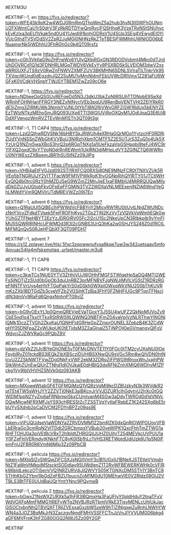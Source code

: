 #EXTM3U

#EXTINF:-1, en
https://fvs.io/redirector?token=WFE4Sk9pK2w4WDJ0RmRmQThoWmZ5a2hub3hvN3lISWFhOUNmU2FXWmtCaU1rS0drV3FzRkRDTDYwQmRvcjFQSHhqK3VzeTRxNStSNUhvckEyKzlxa3pEU1Vkak5nd0U4YlJwdi91bnhjODRsV1U4SUp3SEg4VEwydEI0YjVUcGthdTVSVDdSV2ZpR2JuMGl0NHNzRkZTeTBESjFWMlhhUWNlOD06bENuamsrNk5jWDhhU3FhRGhGc0k4QT09rsfz





#EXTINF:-1, serie
https://fvs.io/redirector?token=cGh3VktIaG9pZHFneWx6YUlvQXlpRGxGN3RDODVobmt4Mko0dTJrdUhDOVRCd1Q1d3FDNHRLMGpTWDV6VkEyYy9PSXBDSk5LVElOM3dwV2xsaWR0UXFJTS9zV0RwZnFNWVZXMFZUV3BKMHN6SDNLSVlraTlLTnkrVk9STXVqcjlKUnd0dEgzdnJQZ25uMU1vMmNldmFEbUVWcDRIVmx1Z281aFU6WGFxK0VCdkVHSnpYTWJSYTBEM1ZwZz09cO6e


#EXTINF:-1, 
https://fvs.io/redirector?token=NDIweGpQSGUvREFqeDd5N3J3dkU3bkZoNllRSUhTTDNobE9SeXdWRnhFOHNHanFFRGY3NEZxNlNyclVEb3pqUU9RenBpVENTVHI2ZElYRkR0dE5jZmg3ZlRMUWk3NmlsYVJNL0tYbTlBN2RiVWxGRFZjSW1RdUx5bENYZEEzTWIzNTkzMEhoSmJRQ093UXp6TTI3WGlUVjRoOXQyM1JOdUpaQ3E6UjBDdXFVengzWmRVZTEvWnM1STh3QT09t3gi

#EXTINF:-1, T1 CAP4
https://fvs.io/redirector?token=Lzd2QjhwRDVSNk16bHBYSkJRWUh4eXRHaGQrMGo1YytzcHF0RDRjZUdYVnNSSnZWbGhKVVBuU3NIRzhXbm1CMTF5Z2E5UTJrS3ZuQ1o4Uk5XYzUrQ1lNZm5waXBoS3hrQ2p6RGpTNXg1a1lUeFkzaVpGSHpqbi9teFJ4WC9rYlFXQ2gxdC9xYTVoN0drRnREWmh1UklRN3diMHpLdVY3ZGlNZTQ6WWRnU0NYWEszZXBpemJBR1hSUStNZz09JIPg


#EXTINF:-1, advent 5
https://fvs.io/redirector?token=VHB4aEtFV0Jzd092STl1RXFCQ0RXSi80NE9MNzFCR0tTNXVZUk5RVEg5bTNGRUlJY2VITTFacW9FM1VPWkRoK1hvOGNpRjhQYlRTY01JTCtIWHEyQlQ4b0trc0RzY0hMZDJSeG9WZmZ2MnJjeE1xaFBMblU4MjRRQUQwMlIvdDk0ZUJyUGtobFkvOFpEeFFGMjN3TVZ2WDllaVNLMEExenlNZlA6WndYeGhLMWdYVm9QMVlrUTdMREVWZz09I7En

#EXTINF:-1, advent 6
https://fvs.io/redirector?token=Q1RaUUI5QlBEclhPWWdVcFBBYnY2MlcvRW1RU0tiUytLNjdZWUNDczNnYVcyZFdkdTVsek5FejFROFhjKys2TGs2TjN2KzVyTzVQVkVpWmhEQk0wYUhGZTFNeHBYT2EzYzJDRGlRV05Fc2l2cU1Sc2NkeUpCN3RIbkpIb1lvYmFIMU55QWRlRlNHcUFWMDd3R3l2cGNBS3UrQ3hKa2w0SHJYS246Z0d1RCtLMjFMQnQvS0RJeHFQbXF3QT09PDH7


#EXTINF:-1, advent 7
https://s12.zplayer.live/hls/,5fxc3zqowwnufvsa6kqe7uw3w342uetsaav5mfo4pvuac54lg4mfsksmotaq,.urlset/master.m3u8


#EXTINF:-1, T1 CAP8



#EXTINF:-1, T1 CAP9
https://fvs.io/redirector?token=c3kwTCs1NUE0YTV3ZHhiVUJWOHhFMGFSTWlqeHpSaDQ4MTI2WEFsSjNOTjZzSUd0bGpOb3duUnRBZ3prMFNBVFJqNWJiMVlLVG5tZ1RDRzRGeFNNTFVrUys4eHVFTGpPakYrS0xDSkh0WXpIOWxqWkVNU200bThKUVRmKzZXb1BDTGdZb3cveVFZb2VGSjhKTzBia3FhY0FZNHFlUGc9PTpnTFNscldIN3dmVy9RaFd6QngxNnhnPT09vIZ


#EXTINF:-1, advent 10
https://fvs.io/redirector?token=bG9vOExYL1p0QmpQREVjeEVaTGoxY3J5SU4wUFZ2QkNoMUVoZy9CbE5nd1o4TkxtYTkxRStRWS9LQWlNQ3NBTjFmZ04vaVpiVzNLRThwYlNGNjlQMk1DczZTVGh2ZkxKaU1QNHFldGRHeGpZZmprOUNEL3ZpbzB4K3ZCdWpHY05DNFpaZ2xWUkpUK0tETjdsM3Z2aGlnalZ5TjNPOjl0eGVmangyQlFoVWdvcjZJZWVRaGc9PQbZ8V


#EXTINF:-1, advent 11
https://fvs.io/redirector?token=dzVkZ2tJclBYeGhONE5vT0FMcDNVTE11Y0FOc0tTM2cyUXpNU0lOeFpyblRyZ01tckdBS3lEQkZibXBSczlDUHlBSXNwQU9sVGc5Rm8wQlVDN0htNlcvU2ZZSkNWTFVwZDg0NkFxVWF2ekM3ZDRqZjFPWG9tRnoxWnJvajhPWStkWnhZUnEwQlUrZTNhd1dlOVJkajE0dHBIQ3dxRFNiZnhXMlQ6WDhyM1ZPckg1Vy9lblVHVHZSNVk0dz093AKB


#EXTINF:-1, advent 12
https://fvs.io/redirector?token=MXoweWtabGF6TGFMQjMzQ1VQRzVqMi9kcDZBUzkyN3k3WVdkR2ptTEt4TW5sWHJYY2ZZVTI0NkE3alBKcnJrVVJDZUR1clhGdytnU2hXcGtGQWlDM1ppN2YyZndjaFRNbmpjSkxCUmlvanM4SGw3aDdvTWROd0d1dVNVcDQwMjcwNFRXMFJsYS93cHRESSt2cTZSSTVqYytIaFRqbEZ1K242SXg6bE5rbUYySXdnb2pCaDVCM2FDYnBPZz09qs9E

#EXTINF:-1, advent 13
https://fvs.io/redirector?token=VjFUQUdseVlaWDNYa2ZRVDVMM1Z2bmRZK0dxQnRIOWlPOUovVFBLbERraGo3cmRqN2VITDdtZGRCbmpsYVBub20veWlPK1QxcFhhTmZTWG1aRHFTOHJ0a3piVEtBcVBxT2hIbldtZHRGQjlJUHZ0UjhrT254MEVkcUVPUU1aY0FZeFhIVERmdytKNkhFTC8yK0l5b1hLc1VHS3RETWptdUdiUzk6U1p5N0lFemFnU2FBR0R6VmN6Mlp3Zz09PbCB


#EXTINF:-1, pelicula
https://fvs.io/redirector?token=MXlqSlZvSWQwZjFCSXJxNGlIVmY3clB1UGxIU1BNeXJSTEtIeVVmdnNtZ1FaWnVtMkpiMStscktSODdlay95UWdIenZ1T2RvWFBEWERKWHk0cVFlRk96bldLekczOTlSenVVQ1NRZURVdjJiQWVYS05KTGNXcDM5STh1Y3BnTC85THhKbGZYbm1IbGdZeFBZU1pucnZoM1M0dU10MEhwVlE0V2RIdz09OlJ2VTBLS3BtTFE0UUdBaUQrYmtYNnc9PQvmeB


#EXTINF:-1, pelicula 2
https://fvs.io/redirector?token=bGwxZ1NsWXZURXk5a1hFR3lBQmxHa3FaUFIyY0pldHduY2tnaTFxVWdVOXFqMmFMMG1tREFvWTg2NVBJRzRTbmlVRkE3TisyMENLcUhIUkJacGl5OCtxbnNhQTBVQXFTRjlZVEsxaGxzbW5zeW9hTlZINjgxejZuRnhLNWhYWWN4a3JOZ3BqMkJrN3ZaczgvNmdFMHVSSFFCTnJzVnJIYVVUMG06bkg4aGF6MVFmK3hFZG80OGQ2NWJ5Zz09Y2GP


#EXTINF




